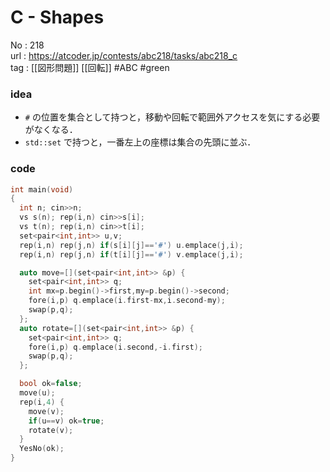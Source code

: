 # C - Shapes

No	: 218  
url	: https://atcoder.jp/contests/abc218/tasks/abc218_c  
tag	: [[図形問題]] [[回転]]  #ABC #green

### idea
- `#` の位置を集合として持つと，移動や回転で範囲外アクセスを気にする必要がなくなる．
- `std::set` で持つと，一番左上の座標は集合の先頭に並ぶ．

### code
```cpp
int	main(void)
{
  int n; cin>>n;
  vs s(n); rep(i,n) cin>>s[i];
  vs t(n); rep(i,n) cin>>t[i];
  set<pair<int,int>> u,v;
  rep(i,n) rep(j,n) if(s[i][j]=='#') u.emplace(j,i);
  rep(i,n) rep(j,n) if(t[i][j]=='#') v.emplace(j,i);

  auto move=[](set<pair<int,int>> &p) {
    set<pair<int,int>> q;
    int mx=p.begin()->first,my=p.begin()->second;
    fore(i,p) q.emplace(i.first-mx,i.second-my);
    swap(p,q);
  };
  auto rotate=[](set<pair<int,int>> &p) {
    set<pair<int,int>> q;
    fore(i,p) q.emplace(i.second,-i.first);
    swap(p,q);
  };

  bool ok=false;
  move(u);
  rep(i,4) {
    move(v);
    if(u==v) ok=true;
    rotate(v);
  }
  YesNo(ok);
}
```